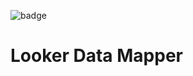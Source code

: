 ![badge](https://github.com/JCPistell/looker_table_mapper/workflows/python_application/badge.svg)

# Looker Data Mapper
